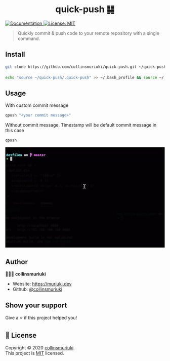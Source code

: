 <h1 align="center">quick-push ䷭</h1>
<p>
  <a href="README.md" target="_blank">
    <img alt="Documentation" src="https://img.shields.io/badge/documentation-yes-brightgreen.svg" />
  </a>
  <a href="LICENSE" target="_blank">
    <img alt="License: MIT" src="https://img.shields.io/badge/License-MIT-yellow.svg" />
  </a>
</p>

> Quickly commit & push code to your remote repository with a single command.

## Install

```sh
git clone https://github.com/collinsmuriuki/quick-push.git ~/quick-push

echo "source ~/quick-push/.quick-push" >> ~/.bash_profile && source ~/.bash_profile
```

## Usage
With custom commit message
```sh
qpush "<your commit message>"
```
Without commit message. Timestamp will be default commit message in this case
```sh
qpush
```
<img src="/assets/qpush.gif" alt="animated gif">

## Author

🧑🏾‍💻 **collinsmuriuki**

* Website: https://muriuki.dev
* Github: [@collinsmuriuki](https://github.com/collinsmuriuki)

## Show your support

Give a ⭐️ if this project helped you!

## 📝 License

Copyright © 2020 [collinsmuriuki](https://github.com/collinsmuriuki).<br />
This project is [MIT](LICENSE) licensed.
